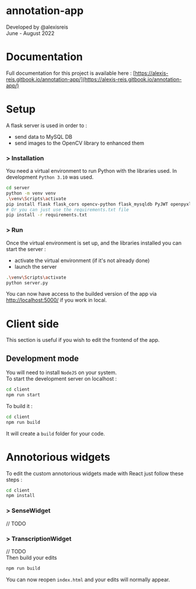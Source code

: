 # annotation-app

Developed by @alexisreis  
June - August 2022

# Documentation
Full documentation for this project is available here : [https://alexis-reis.gitbook.io/annotation-app/](https://alexis-reis.gitbook.io/annotation-app/)

# Setup
A flask server is used in order to :
- send data to MySQL DB
- send images to the OpenCV library to enhanced them

### \> Installation
You need a virtual environment to run Python with the libraries used.
In development `Python 3.10` was used.
```bash
cd server
python -m venv venv
.\venv\Scripts\activate
pip install flask flask_cors opencv-python flask_mysqldb PyJWT openpyxl pandas
# Or you can just use the requirements.txt file
pip install -r requirements.txt
```

### \> Run
Once the virtual environment is set up, and the libraries installed you can 
start the server :
- activate the virtual environment (if it's not already done)
- launch the server
```bash
.\venv\Scripts\activate
python server.py
```

You can now have access to the builded version of the app via [http://localhost:5000/](http://localhost:5000/)
if you work in local.
# Client side
This section is useful if you wish to edit the frontend of the app.

## Development mode
You will need to install `NodeJS` on your system.   
To start the development server on localhost :
```bash
cd client
npm run start
```

To build it :
```bash
cd client
npm run build
```
It will create a `build` folder for your code.

# Annotorious widgets
To edit the custom annotorious widgets made with React just follow these 
steps :
```bash
cd client
npm install
```
### \> SenseWidget
// TODO
### \> TranscriptionWidget
// TODO  
Then build your edits
```bash
npm run build
```
You can now reopen `index.html` and your edits will normally appear.